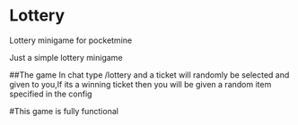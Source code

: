 # Lottery
Lottery minigame for pocketmine

Just a simple lottery minigame

##The game
In chat type /lottery and a ticket will randomly be selected and given to you,If its a winning ticket then you will be given a random item specified in the config

#This game is fully functional